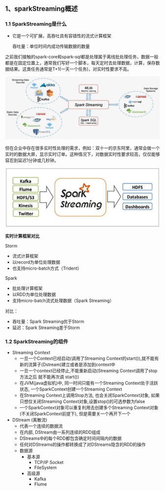## 1、sparkStreaming概述

### 1.1 SparkStreaming是什么

- 它是一个可扩展，高吞吐具有容错性的流式计算框架

  吞吐量：单位时间内成功传输数据的数量

之前我们接触的spark-core和spark-sql都是处理属于离线批处理任务，数据一般都是在固定位置上，通常我们写好一个脚本，每天定时去处理数据，计算，保存数据结果。这类任务通常是T+1(一天一个任务)，对实时性要求不高。

![ss1](pics/ss1.png)

但在企业中存在很多实时性处理的需求，例如：双十一的京东阿里，通常会做一个实时的数据大屏，显示实时订单。这种情况下，对数据实时性要求较高，仅仅能够容忍到延迟1分钟或几秒钟。

![ss2](pics/ss2.png)

**实时计算框架对比**

Storm

- 流式计算框架
- 以record为单位处理数据
- 也支持micro-batch方式（Trident）

Spark

- 批处理计算框架
- 以RDD为单位处理数据
- 支持micro-batch流式处理数据（Spark Streaming）

对比：

- 吞吐量：Spark Streaming优于Storm
- 延迟：Spark Streaming差于Storm

### 1.2 SparkStreaming的组件

- Streaming Context
  - 一旦一个Context已经启动(调用了Streaming Context的start()),就不能有新的流算子(Dstream)建立或者是添加到context中
  - 一旦一个context已经停止,不能重新启动(Streaming Context调用了stop方法之后 就不能再次调 start())
  - 在JVM(java虚拟机)中, 同一时间只能有一个Streaming Context处于活跃状态, 一个SparkContext创建一个Streaming Context
  - 在Streaming Context上调用Stop方法, 也会关闭SparkContext对象, 如果只想仅关闭Streaming Context对象,设置stop()的可选参数为false
  - 一个SparkContext对象可以重复利用去创建多个Streaming Context对象(不关闭SparkContext前提下), 但是需要关一个再开下一个
- DStream (离散流)
  - 代表一个连续的数据流
  - 在内部, DStream由一系列连续的RDD组成
  - DStreams中的每个RDD都包含确定时间间隔内的数据
  - 任何对DStreams的操作都转换成了对DStreams隐含的RDD的操作
  - 数据源
    - 基本源
      - TCP/IP Socket
      - FileSystem
    - 高级源
      - Kafka
      - Flume


